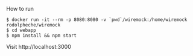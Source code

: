 How to run

```
$ docker run -it --rm -p 8080:8080 -v `pwd`/wiremock:/home/wiremock rodolpheche/wiremock
$ cd webapp
$ npm install && npm start
```

Visit http://localhost:3000
